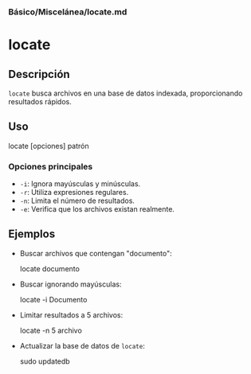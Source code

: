 ### **Básico/Miscelánea/locate.md**

# locate

## Descripción

`locate` busca archivos en una base de datos indexada, proporcionando resultados rápidos.

## Uso

locate [opciones] patrón

### Opciones principales

- `-i`: Ignora mayúsculas y minúsculas.
- `-r`: Utiliza expresiones regulares.
- `-n`: Limita el número de resultados.
- `-e`: Verifica que los archivos existan realmente.

## Ejemplos

- Buscar archivos que contengan "documento":

  locate documento

- Buscar ignorando mayúsculas:

  locate -i Documento

- Limitar resultados a 5 archivos:

  locate -n 5 archivo

- Actualizar la base de datos de `locate`:

  sudo updatedb

